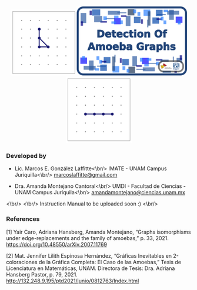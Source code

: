 <p align="center">
  <img src="./6_Readme_Pics/C3.gif" width="180"/><img src="./6_Readme_Pics/RepoTitle.png" width="300"/><img src="./6_Readme_Pics/P4.gif" width="180"/>
</p>

### Developed by

- Lic. Marcos E. González Laffitte<\br/>
  IMATE - UNAM Campus Juriquilla<\br/>
  marcoslaffitte@gmail.com
  
- Dra. Amanda Montejano Cantoral<\br/>
  UMDI - Facultad de Ciencias - UNAM Campus Juriquila<\br/>
  amandamontejano@ciencias.unam.mx

<\br/>
<\br/>
Instruction Manual to be uploaded soon :)
<\br/>

### References

[1] Yair Caro, Adriana Hansberg, Amanda Montejano, “Graphs isomorphisms under edge-replacements and the family of amoebas,” p. 33, 2021.
https://doi.org/10.48550/arXiv.2007.11769

[2] Mat. Jennifer Lilith Espinosa Hernández, “Gráficas Inevitables en 2-coloraciones de la Gráfica Completa: El Caso de las Amoebas,” Tesis de Licenciatura en Matemáticas, UNAM. Directora de Tesis: Dra. Adriana Hansberg Pastor, p. 79, 2021.
http://132.248.9.195/ptd2021/junio/0812763/Index.html